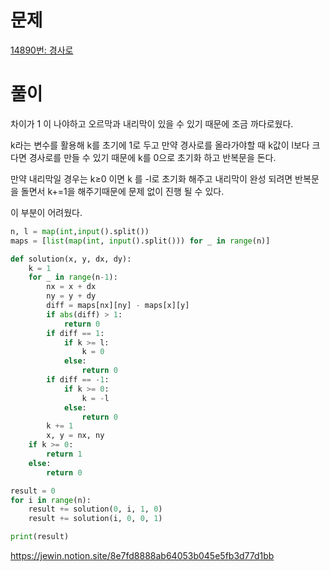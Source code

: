 # 문제

[14890번: 경사로](https://www.acmicpc.net/problem/14890)

# 풀이

차이가 1 이 나야하고 오르막과 내리막이 있을 수 있기 때문에 조금 까다로웠다.

k라는 변수를 활용해 k를 초기에 1로 두고 만약 경사로를 올라가야할 때 k값이 l보다 크다면 경사로를 만들 수 있기 때문에 k를 0으로 초기화 하고 반복문을 돈다.

만약 내리막일 경우는 k≥0 이면 k 를 -l로 초기화 해주고 내리막이 완성 되려면 반복문을 돌면서 k+=1을 해주기때문에 문제 없이 진행 될 수 있다.

이 부분이 어려웠다.

```python
n, l = map(int,input().split())
maps = [list(map(int, input().split())) for _ in range(n)]

def solution(x, y, dx, dy):
    k = 1
    for _ in range(n-1):
        nx = x + dx
        ny = y + dy
        diff = maps[nx][ny] - maps[x][y]
        if abs(diff) > 1:
            return 0
        if diff == 1:
            if k >= l:
                k = 0
            else:
                return 0
        if diff == -1:
            if k >= 0:
                k = -l
            else:
                return 0
        k += 1
        x, y = nx, ny
    if k >= 0:
        return 1
    else:
        return 0

result = 0
for i in range(n):
    result += solution(0, i, 1, 0)
    result += solution(i, 0, 0, 1)

print(result)
```
https://jewin.notion.site/8e7fd8888ab64053b045e5fb3d77d1bb
